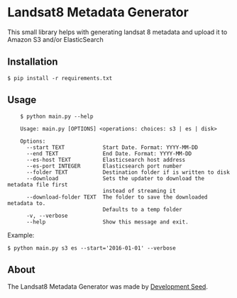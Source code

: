 # Landsat8 Metadata Generator

This small library helps with generating landsat 8 metadata and upload it to Amazon S3 and/or ElasticSearch

## Installation

    $ pip install -r requirements.txt

## Usage

```
    $ python main.py --help

    Usage: main.py [OPTIONS] <operations: choices: s3 | es | disk>

    Options:
      --start TEXT            Start Date. Format: YYYY-MM-DD
      --end TEXT              End Date. Format: YYYY-MM-DD
      --es-host TEXT          Elasticsearch host address
      --es-port INTEGER       Elasticsearch port number
      --folder TEXT           Destination folder if is written to disk
      --download              Sets the updater to download the metadata file first
                              instead of streaming it
      --download-folder TEXT  The folder to save the downloaded metadata to.
                              Defaults to a temp folder
      -v, --verbose
      --help                  Show this message and exit.
```

Example:

    $ python main.py s3 es --start='2016-01-01' --verbose

## About
The Landsat8 Metadata Generator was made by [Development Seed](http://developmentseed.org).